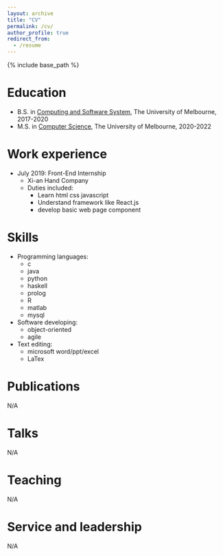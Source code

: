 ```yaml
---
layout: archive
title: "CV"
permalink: /cv/
author_profile: true
redirect_from:
  - /resume
---
```


{% include base_path %}

Education
======
* B.S. in [Computing and Software System](https://handbook.unimelb.edu.au/2017/components/b-sci-major-1), The University of Melbourne, 2017-2020
* M.S. in [Computer Science](https://handbook.unimelb.edu.au/2020/courses/mc-cs), The University of Melbourne, 2020-2022
<!-- * Ph.D in :) -->

Work experience
======
* July 2019: Front-End Internship
  * Xi-an Hand Company
  * Duties included: 
    * Learn html css javascript
    * Understand framework like React.js
    * develop basic web page component
<!-- * Summer 2015: Research Assistant
  * Github University
  * Duties included: Tagging issues
  * Supervisor: Professor Git

* Fall 2015: Research Assistant
  * Github University
  * Duties included: Merging pull requests
  * Supervisor: Professor Hub -->
  
Skills
======
* Programming languages:
  * c
  * java
  * python
  * haskell
  * prolog
  * R
  * matlab
  * mysql
* Software developing:
  * object-oriented
  * agile
* Text editing:
  * microsoft word/ppt/excel
  * LaTex

Publications
======
  N/A
  <!-- <ul>{% for post in site.publications %}
    {% include archive-single-cv.html %}
  {% endfor %}</ul> -->
  
Talks
======
  N/A
  <!-- <ul>{% for post in site.talks %}
    {% include archive-single-talk-cv.html %}
  {% endfor %}</ul> -->
  
Teaching
======
  N/A
  <!-- <ul>{% for post in site.teaching %}
    {% include archive-single-cv.html %}
  {% endfor %}</ul> -->
  
Service and leadership
======
  N/A
<!-- * Currently signed in to 43 different slack teams -->
